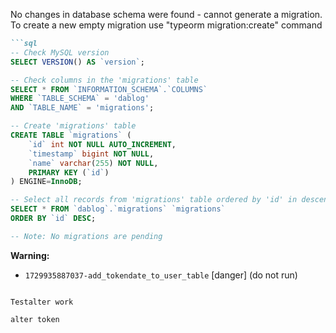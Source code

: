 No changes in database schema were found - cannot generate a migration. To create a new empty migration use "typeorm migration:create" command
```markdown
```sql
-- Check MySQL version
SELECT VERSION() AS `version`;

-- Check columns in the 'migrations' table
SELECT * FROM `INFORMATION_SCHEMA`.`COLUMNS` 
WHERE `TABLE_SCHEMA` = 'dablog' 
AND `TABLE_NAME` = 'migrations';

-- Create 'migrations' table
CREATE TABLE `migrations` (
    `id` int NOT NULL AUTO_INCREMENT, 
    `timestamp` bigint NOT NULL, 
    `name` varchar(255) NOT NULL, 
    PRIMARY KEY (`id`)
) ENGINE=InnoDB;

-- Select all records from 'migrations' table ordered by 'id' in descending order
SELECT * FROM `dablog`.`migrations` `migrations` 
ORDER BY `id` DESC;

-- Note: No migrations are pending
```

**Warning:** 
- `1729935887037-add_tokendate_to_user_table` [danger] (do not run)
```

Testalter work

alter token 